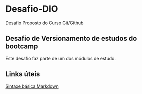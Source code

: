 # Desafio-DIO
Desafio Proposto do Curso Git/Github

## Desafio de Versionamento de estudos do bootcamp
Este desafio faz parte de um dos módulos de estudo.

## Links úteis
[Sintaxe básica Markdown](https://www.markdownguide.org/basic-syntax/)

